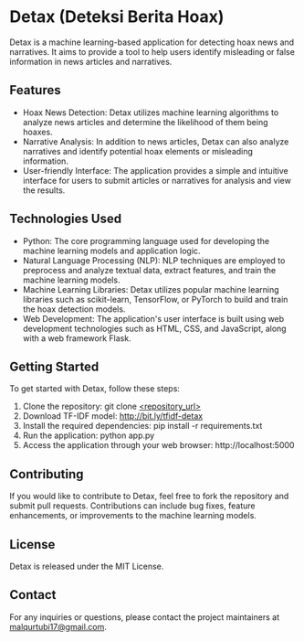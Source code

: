 # Detax (Deteksi Berita Hoax)
Detax is a machine learning-based application for detecting hoax news and narratives. It aims to provide a tool to help users identify misleading or false information in news articles and narratives.

## Features
* Hoax News Detection: Detax utilizes machine learning algorithms to analyze news articles and determine the likelihood of them being hoaxes.
* Narrative Analysis: In addition to news articles, Detax can also analyze narratives and identify potential hoax elements or misleading information.
* User-friendly Interface: The application provides a simple and intuitive interface for users to submit articles or narratives for analysis and view the results.

## Technologies Used
* Python: The core programming language used for developing the machine learning models and application logic.
* Natural Language Processing (NLP): NLP techniques are employed to preprocess and analyze textual data, extract features, and train the machine learning models.
* Machine Learning Libraries: Detax utilizes popular machine learning libraries such as scikit-learn, TensorFlow, or PyTorch to build and train the hoax detection models.
* Web Development: The application's user interface is built using web development technologies such as HTML, CSS, and JavaScript, along with a web framework Flask.

## Getting Started
To get started with Detax, follow these steps:

1. Clone the repository: git clone [<repository_url>](https://github.com/Alqurtubi17/detax.git)
2. Download TF-IDF model: http://bit.ly/tfidf-detax
3. Install the required dependencies: pip install -r requirements.txt
4. Run the application: python app.py
5. Access the application through your web browser: http://localhost:5000

## Contributing
If you would like to contribute to Detax, feel free to fork the repository and submit pull requests. Contributions can include bug fixes, feature enhancements, or improvements to the machine learning models.

## License
Detax is released under the MIT License.

## Contact
For any inquiries or questions, please contact the project maintainers at malqurtubi17@gmail.com.
